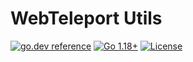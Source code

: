 # WebTeleport Utils

[![go.dev reference](https://img.shields.io/badge/go.dev-reference-007d9c?logo=go&logoColor=white)](https://pkg.go.dev/github.com/webteleport/utils?tab=doc)
[![Go 1.18+](https://img.shields.io/github/go-mod/go-version/webteleport/utils)](https://golang.org/dl/)
[![License](https://img.shields.io/github/license/webteleport/utils?color=%23000&style=flat-round)](https://github.com/webteleport/utils/blob/main/LICENSE)
